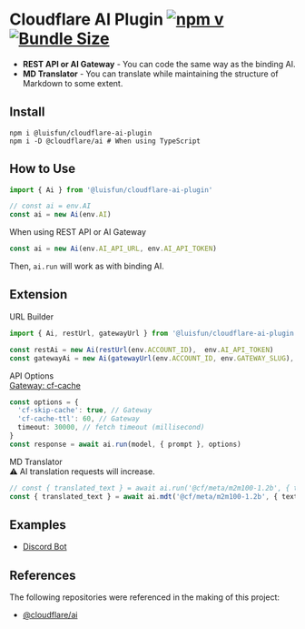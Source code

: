 # Cloudflare AI Plugin [![npm v](https://img.shields.io/npm/v/@luisfun/cloudflare-ai-plugin)](https://www.npmjs.com/package/@luisfun/cloudflare-ai-plugin) [![Bundle Size](https://img.shields.io/bundlephobia/min/@luisfun/cloudflare-ai-plugin)](https://bundlephobia.com/package/@luisfun/cloudflare-ai-plugin)

- **REST API or AI Gateway** - You can code the same way as the binding AI.
- **MD Translator** - You can translate while maintaining the structure of Markdown to some extent.

## Install

```shell
npm i @luisfun/cloudflare-ai-plugin
npm i -D @cloudflare/ai # When using TypeScript
```

## How to Use

```ts
import { Ai } from '@luisfun/cloudflare-ai-plugin'

// const ai = env.AI
const ai = new Ai(env.AI)
```

When using REST API or AI Gateway

```ts
const ai = new Ai(env.AI_API_URL, env.AI_API_TOKEN)
```

Then, `ai.run` will work as with binding AI.

## Extension

URL Builder

```ts
import { Ai, restUrl, gatewayUrl } from '@luisfun/cloudflare-ai-plugin'

const restAi = new Ai(restUrl(env.ACCOUNT_ID),  env.AI_API_TOKEN)
const gatewayAi = new Ai(gatewayUrl(env.ACCOUNT_ID, env.GATEWAY_SLUG),  env.AI_API_TOKEN)
```

API Options  
[Gateway: cf-cache](https://developers.cloudflare.com/ai-gateway/configuration/caching/)

```ts
const options = {
  'cf-skip-cache': true, // Gateway
  'cf-cache-ttl': 60, // Gateway
  timeout: 30000, // fetch timeout (millisecond)
}
const response = await ai.run(model, { prompt }, options)
```

MD Translator  
⚠️ AI translation requests will increase.

```ts
// const { translated_text } = await ai.run('@cf/meta/m2m100-1.2b', { text, source_lang, target_lang })
const { translated_text } = await ai.mdt('@cf/meta/m2m100-1.2b', { text, source_lang, target_lang })
```

## Examples

- [Discord Bot](https://github.com/LuisFun/discord-bot-cloudflare-ai-challenge)

## References

The following repositories were referenced in the making of this project:

- [@cloudflare/ai](https://www.npmjs.com/package/@cloudflare/ai)

